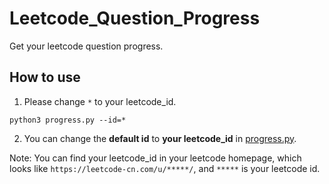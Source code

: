 # Leetcode_Question_Progress
Get your leetcode question progress.

## How to use
1. Please change `*` to your leetcode_id.
```
python3 progress.py --id=*
```
2. You can change the **default id** to **your leetcode_id** in [progress.py](./progress.py).

Note: You can find your leetcode_id in your leetcode homepage, which looks like `https://leetcode-cn.com/u/*****/`, and `*****` is your leetcode id.